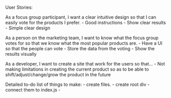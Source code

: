 User Stories:

As a focus group participant, I want a clear intuitive design so that I can easily vote for the products I prefer.
    - Good instructions
    - Show clear results
    - Simple clear design

As a person on the marketing team, I want to know what the focus group votes for so that we know what the most popular products are.
    - Have a UI so that the people can vote
    - Store the data from the voting
    - Show the results visually

As a developer, I want to create a site that work for the users so that...
    - Not making limitations in creating the current product so as to be able to shift/adjust/change/grow the product in the future


Detailed to-do list of things to make:
    - create files.
    - create root div
    - connect them to index.js
    - 